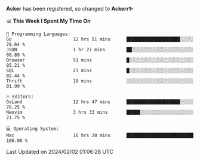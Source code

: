 **Acker** has been registered, so changed to **Ackerr✨**

<!--START_SECTION:waka-->
📊 **This Week I Spent My Time On** 

```text
💬 Programming Languages: 
Go                       12 hrs 51 mins      ████████████████████░░░░░   78.64 % 
JSON                     1 hr 27 mins        ██░░░░░░░░░░░░░░░░░░░░░░░   08.89 % 
Browser                  51 mins             █░░░░░░░░░░░░░░░░░░░░░░░░   05.21 % 
SQL                      23 mins             █░░░░░░░░░░░░░░░░░░░░░░░░   02.44 % 
Thrift                   19 mins             ░░░░░░░░░░░░░░░░░░░░░░░░░   01.99 % 

🔥 Editors: 
GoLand                   12 hrs 47 mins      ████████████████████░░░░░   78.25 % 
Neovim                   3 hrs 33 mins       █████░░░░░░░░░░░░░░░░░░░░   21.75 % 

💻 Operating System: 
Mac                      16 hrs 20 mins      █████████████████████████   100.00 % 
```


 Last Updated on 2024/02/02 01:06:28 UTC
<!--END_SECTION:waka-->
